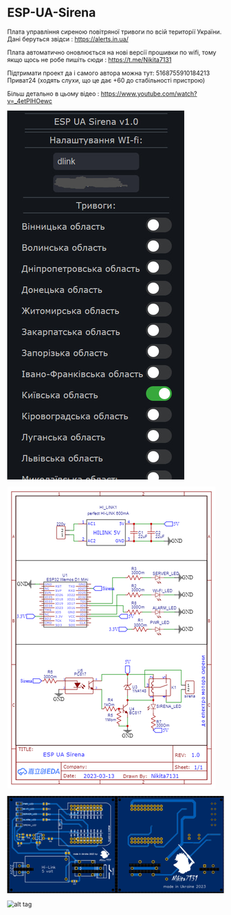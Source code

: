 # ESP-UA-Sirena

Плата управління сиреною повітряної тривоги по всій території України. Дані беруться звідси : https://alerts.in.ua/

Плата автоматично оновлюється на нові версії прошивки по wifi, тому якщо щось не робе пишіть сюди : https://t.me/Nikita7131 

Підтримати проект да і самого автора можна тут: 5168755910184213 Приват24 (ходять слухи, що це дає +60 до стабільності пристрою)


 Більш детально в цьому відео : https://www.youtube.com/watch?v=_4etPlHOewc
 

 ![alt tag](https://github.com/Nikita7131/ESP-UA-Sirena/blob/main/Schematic/Photo_WebServer.jpg "Опису не буде")​
 
 ![alt tag](https://github.com/Nikita7131/ESP-UA-Sirena/blob/main/Schematic/Schematic%20Sirena_ESP-UA_Sirena.png "Опису не буде")​
 
 ![alt tag](https://github.com/Nikita7131/ESP-UA-Sirena/blob/main/Schematic/Photo_PCB.png "Опису не буде")​
 
 ![alt tag](https://github.com/Nikita7131/ESP-UA-Sirena/blob/main/Schematic/%D0%A1omponents%20Foto.png "Опису не буде")​
 
 
 
